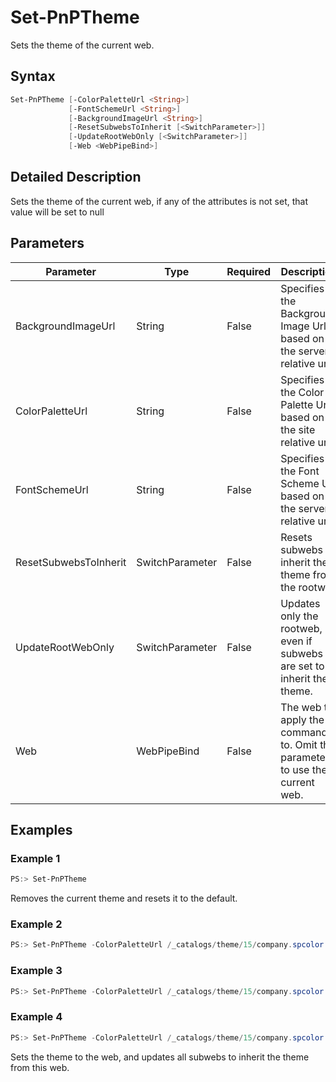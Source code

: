 # Set-PnPTheme
Sets the theme of the current web.
## Syntax
```powershell
Set-PnPTheme [-ColorPaletteUrl <String>]
             [-FontSchemeUrl <String>]
             [-BackgroundImageUrl <String>]
             [-ResetSubwebsToInherit [<SwitchParameter>]]
             [-UpdateRootWebOnly [<SwitchParameter>]]
             [-Web <WebPipeBind>]
```


## Detailed Description
 Sets the theme of the current web, if any of the attributes is not set, that value will be set to null

## Parameters
Parameter|Type|Required|Description
---------|----|--------|-----------
|BackgroundImageUrl|String|False|Specifies the Background Image Url based on the server relative url|
|ColorPaletteUrl|String|False|Specifies the Color Palette Url based on the site relative url|
|FontSchemeUrl|String|False|Specifies the Font Scheme Url based on the server relative url|
|ResetSubwebsToInherit|SwitchParameter|False|Resets subwebs to inherit the theme from the rootweb|
|UpdateRootWebOnly|SwitchParameter|False|Updates only the rootweb, even if subwebs are set to inherit the theme.|
|Web|WebPipeBind|False|The web to apply the command to. Omit this parameter to use the current web.|
## Examples

### Example 1
```powershell
PS:> Set-PnPTheme
```
Removes the current theme and resets it to the default.

### Example 2
```powershell
PS:> Set-PnPTheme -ColorPaletteUrl /_catalogs/theme/15/company.spcolor
```


### Example 3
```powershell
PS:> Set-PnPTheme -ColorPaletteUrl /_catalogs/theme/15/company.spcolor -BackgroundImageUrl '/sites/teamsite/style library/background.png'
```


### Example 4
```powershell
PS:> Set-PnPTheme -ColorPaletteUrl /_catalogs/theme/15/company.spcolor -BackgroundImageUrl '/sites/teamsite/style library/background.png' -ResetSubwebsToInherit
```
Sets the theme to the web, and updates all subwebs to inherit the theme from this web.
